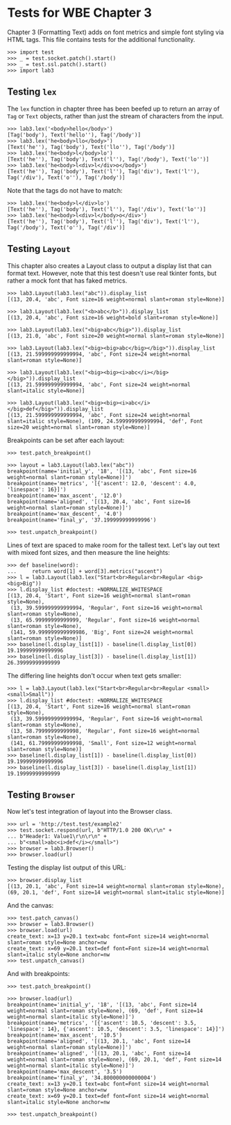 Tests for WBE Chapter 3
=======================

Chapter 3 (Formatting Text) adds on font metrics and simple font styling via
HTML tags. This file contains tests for the additional functionality.

    >>> import test
    >>> _ = test.socket.patch().start()
    >>> _ = test.ssl.patch().start()
    >>> import lab3

Testing `lex`
-------------

The `lex` function in chapter three has been beefed up to return an array
of `Tag` or `Text` objects, rather than just the stream of characters from the
input.

    >>> lab3.lex('<body>hello</body>')
    [Tag('body'), Text('hello''), Tag('/body')]
    >>> lab3.lex('he<body>llo</body>')
    [Text('he''), Tag('body'), Text('llo''), Tag('/body')]
    >>> lab3.lex('he<body>l</body>lo')
    [Text('he''), Tag('body'), Text('l''), Tag('/body'), Text('lo'')]
    >>> lab3.lex('he<body>l<div>l</div>o</body>')
    [Text('he''), Tag('body'), Text('l''), Tag('div'), Text('l''), Tag('/div'), Text('o''), Tag('/body')]

Note that the tags do not have to match:

    >>> lab3.lex('he<body>l</div>lo')
    [Text('he''), Tag('body'), Text('l''), Tag('/div'), Text('lo'')]
    >>> lab3.lex('he<body>l<div>l</body>o</div>')
    [Text('he''), Tag('body'), Text('l''), Tag('div'), Text('l''), Tag('/body'), Text('o''), Tag('/div')]

Testing `Layout`
----------------

This chapter also creates a Layout class to output a display list that can
format text. However, note that this test doesn't use real tkinter fonts, but
rather a mock font that has faked metrics.

    >>> lab3.Layout(lab3.lex("abc")).display_list
    [(13, 20.4, 'abc', Font size=16 weight=normal slant=roman style=None)]

    >>> lab3.Layout(lab3.lex("<b>abc</b>")).display_list
    [(13, 20.4, 'abc', Font size=16 weight=bold slant=roman style=None)]
    
    >>> lab3.Layout(lab3.lex("<big>abc</big>")).display_list
    [(13, 21.0, 'abc', Font size=20 weight=normal slant=roman style=None)]

    >>> lab3.Layout(lab3.lex("<big><big>abc</big></big>")).display_list
    [(13, 21.599999999999994, 'abc', Font size=24 weight=normal slant=roman style=None)]

    >>> lab3.Layout(lab3.lex("<big><big><i>abc</i></big></big>")).display_list
    [(13, 21.599999999999994, 'abc', Font size=24 weight=normal slant=italic style=None)]

    >>> lab3.Layout(lab3.lex("<big><big><i>abc</i></big>def</big>")).display_list
    [(13, 21.599999999999994, 'abc', Font size=24 weight=normal slant=italic style=None), (109, 24.599999999999994, 'def', Font size=20 weight=normal slant=roman style=None)]

Breakpoints can be set after each layout:

    >>> test.patch_breakpoint()

    >>> layout = lab3.Layout(lab3.lex("abc"))
    breakpoint(name='initial_y', '18', '[(13, 'abc', Font size=16 weight=normal slant=roman style=None)]')
    breakpoint(name='metrics', '[{'ascent': 12.0, 'descent': 4.0, 'linespace': 16}]')
    breakpoint(name='max_ascent', '12.0')
    breakpoint(name='aligned', '[(13, 20.4, 'abc', Font size=16 weight=normal slant=roman style=None)]')
    breakpoint(name='max_descent', '4.0')
    breakpoint(name='final_y', '37.199999999999996')
    
    >>> test.unpatch_breakpoint()

Lines of text are spaced to make room for the tallest text. Let's lay
out text with mixed font sizes, and then measure the line heights:

    >>> def baseline(word):
    ...     return word[1] + word[3].metrics("ascent")
    >>> l = lab3.Layout(lab3.lex("Start<br>Regular<br>Regular <big><big>Big"))
    >>> l.display_list #doctest: +NORMALIZE_WHITESPACE
    [(13, 20.4, 'Start', Font size=16 weight=normal slant=roman style=None),
     (13, 39.599999999999994, 'Regular', Font size=16 weight=normal slant=roman style=None),
     (13, 65.99999999999999, 'Regular', Font size=16 weight=normal slant=roman style=None),
     (141, 59.999999999999986, 'Big', Font size=24 weight=normal slant=roman style=None)]
    >>> baseline(l.display_list[1]) - baseline(l.display_list[0])
    19.199999999999996
    >>> baseline(l.display_list[3]) - baseline(l.display_list[1])
    26.39999999999999

The differing line heights don't occur when text gets smaller:

    >>> l = lab3.Layout(lab3.lex("Start<br>Regular<br>Regular <small><small>Small"))
    >>> l.display_list #doctest: +NORMALIZE_WHITESPACE
    [(13, 20.4, 'Start', Font size=16 weight=normal slant=roman style=None),
     (13, 39.599999999999994, 'Regular', Font size=16 weight=normal slant=roman style=None),
     (13, 58.79999999999998, 'Regular', Font size=16 weight=normal slant=roman style=None),
     (141, 61.79999999999998, 'Small', Font size=12 weight=normal slant=roman style=None)]
    >>> baseline(l.display_list[1]) - baseline(l.display_list[0])
    19.199999999999996
    >>> baseline(l.display_list[3]) - baseline(l.display_list[1])
    19.19999999999999


Testing `Browser`
-----------------

Now let's test integration of layout into the Browser class.

    >>> url = 'http://test.test/example2'
    >>> test.socket.respond(url, b"HTTP/1.0 200 OK\r\n" +
    ... b"Header1: Value1\r\n\r\n" +
    ... b"<small>abc<i>def</i></small>")
    >>> browser = lab3.Browser()
    >>> browser.load(url)

Testing the display list output of this URL:

    >>> browser.display_list
    [(13, 20.1, 'abc', Font size=14 weight=normal slant=roman style=None), (69, 20.1, 'def', Font size=14 weight=normal slant=italic style=None)]

And the canvas:

    >>> test.patch_canvas()
    >>> browser = lab3.Browser()
    >>> browser.load(url)
    create_text: x=13 y=20.1 text=abc font=Font size=14 weight=normal slant=roman style=None anchor=nw
    create_text: x=69 y=20.1 text=def font=Font size=14 weight=normal slant=italic style=None anchor=nw
    >>> test.unpatch_canvas()

And with breakpoints:

    >>> test.patch_breakpoint()

    >>> browser.load(url)
    breakpoint(name='initial_y', '18', '[(13, 'abc', Font size=14 weight=normal slant=roman style=None), (69, 'def', Font size=14 weight=normal slant=italic style=None)]')
    breakpoint(name='metrics', '[{'ascent': 10.5, 'descent': 3.5, 'linespace': 14}, {'ascent': 10.5, 'descent': 3.5, 'linespace': 14}]')
    breakpoint(name='max_ascent', '10.5')
    breakpoint(name='aligned', '[(13, 20.1, 'abc', Font size=14 weight=normal slant=roman style=None)]')
    breakpoint(name='aligned', '[(13, 20.1, 'abc', Font size=14 weight=normal slant=roman style=None), (69, 20.1, 'def', Font size=14 weight=normal slant=italic style=None)]')
    breakpoint(name='max_descent', '3.5')
    breakpoint(name='final_y', '34.800000000000004')
    create_text: x=13 y=20.1 text=abc font=Font size=14 weight=normal slant=roman style=None anchor=nw
    create_text: x=69 y=20.1 text=def font=Font size=14 weight=normal slant=italic style=None anchor=nw

    >>> test.unpatch_breakpoint()
